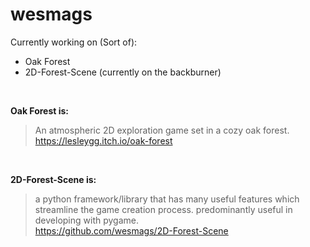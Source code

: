 # wesmags
Currently working on (Sort of): 
- Oak Forest
- 2D-Forest-Scene (currently on the backburner)

<br>


__Oak Forest is:__
> An atmospheric 2D exploration game set in a cozy oak forest.
> <br>
> https://lesleygg.itch.io/oak-forest

<br>

__2D-Forest-Scene is:__
> a python framework/library that has many useful features which streamline the game creation process.
> predominantly useful in developing with pygame. 
> <br>
> https://github.com/wesmags/2D-Forest-Scene

<br>



<!--
**wesmags/wesmags** is a ✨ _special_ ✨ repository because its `README.md` (this file) appears on your GitHub profile.

Here are some ideas to get you started:

- 🔭 I’m currently working on ...
- 🌱 I’m currently learning ...
- 👯 I’m looking to collaborate on ...
- 🤔 I’m looking for help with ...
- 💬 Ask me about ...
- 📫 How to reach me: ...
- 😄 Pronouns: ...
- ⚡ Fun fact: ...
-->
